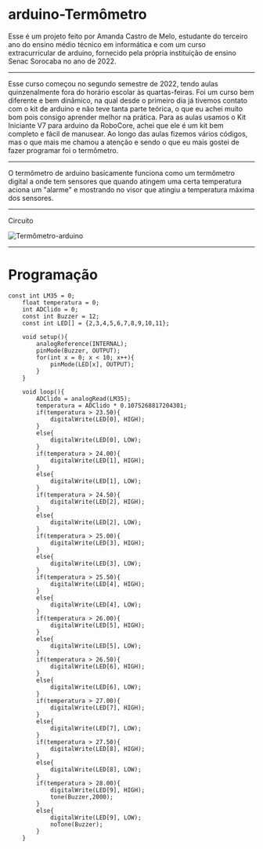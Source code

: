 # arduino-Termômetro

Esse é um projeto feito por Amanda Castro de Melo, estudante do terceiro ano do ensino médio técnico em informática e com um curso extracurricular de arduino, fornecido pela própria instituição de ensino Senac Sorocaba no ano de 2022.

<hr>

Esse curso começou no segundo semestre de 2022, tendo aulas quinzenalmente fora do horário escolar às quartas-feiras. Foi um curso bem diferente e bem dinâmico, na qual desde o primeiro dia já tivemos contato com o kit de arduino e não teve tanta parte teórica, o que eu achei muito bom pois consigo aprender melhor na prática. Para as aulas usamos o Kit Iniciante V7 para arduino da RoboCore, achei que ele é um kit bem completo e fácil de manusear.
Ao longo das aulas fizemos vários códigos, mas o que mais me chamou a atenção e sendo o que eu mais gostei de fazer programar foi o termômetro.

<hr>

O termômetro de arduino basicamente funciona como um termômetro digital a onde tem sensores que quando atingem uma certa temperatura aciona um "alarme" e mostrando no visor que atingiu a temperatura máxima dos sensores.

 <hr>
 
 Circuito
 
 ![Termômetro-arduino](https://user-images.githubusercontent.com/112094909/204887536-79e20418-e05f-4d61-a689-c8c3c1c6526c.PNG)

<hr>

# Programação

    const int LM35 = 0;
		float temperatura = 0;
		int ADClido = 0;
		const int Buzzer = 12;
		const int LED[] = {2,3,4,5,6,7,8,9,10,11};
		
		void setup(){
			analogReference(INTERNAL); 
			pinMode(Buzzer, OUTPUT);
			for(int x = 0; x < 10; x++){
				pinMode(LED[x], OUTPUT);
			}
		}
		
		void loop(){
			ADClido = analogRead(LM35);
			temperatura = ADClido * 0.1075268817204301; 
			if(temperatura > 23.50){
				digitalWrite(LED[0], HIGH);
			}
			else{
				digitalWrite(LED[0], LOW);
			}
			if(temperatura > 24.00){
				digitalWrite(LED[1], HIGH);
			}
			else{
				digitalWrite(LED[1], LOW);
			}
			if(temperatura > 24.50){
				digitalWrite(LED[2], HIGH);
			}
			else{
				digitalWrite(LED[2], LOW);
			}
			if(temperatura > 25.00){
				digitalWrite(LED[3], HIGH);
			}
			else{
				digitalWrite(LED[3], LOW);
			}
			if(temperatura > 25.50){
				digitalWrite(LED[4], HIGH);
			}
			else{
				digitalWrite(LED[4], LOW);
			}
			if(temperatura > 26.00){
				digitalWrite(LED[5], HIGH);
			}
			else{
				digitalWrite(LED[5], LOW);
			}
			if(temperatura > 26.50){
				digitalWrite(LED[6], HIGH);
			}
			else{
				digitalWrite(LED[6], LOW);
			}
			if(temperatura > 27.00){
				digitalWrite(LED[7], HIGH);
			}
			else{
				digitalWrite(LED[7], LOW);
			}
			if(temperatura > 27.50){
				digitalWrite(LED[8], HIGH);
			}
			else{
				digitalWrite(LED[8], LOW);
			}
			if(temperatura > 28.00){
				digitalWrite(LED[9], HIGH);
				tone(Buzzer,2000);
			}
			else{
				digitalWrite(LED[9], LOW);
				noTone(Buzzer);
			}
		}
